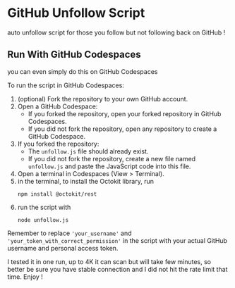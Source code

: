 # GitHub Unfollow Script
auto unfollow script for those you follow but not following back on GitHub !

## Run With GitHub Codespaces
you can even simply do this on GitHub Codespaces

To run the script in GitHub Codespaces:

1. (optional) Fork the repository to your own GitHub account.
2. Open a GitHub Codespace:
   - If you forked the repository, open your forked repository in
     GitHub Codespaces.
   - If you did not fork the repository, open any repository to create
     a GitHub Codespace.
3. If you forked the repository:
   - The `unfollow.js` file should already exist.
   - If you did not fork the repository, create a new file named
     `unfollow.js` and paste the JavaScript code into this file.
4. Open a terminal in Codespaces (View > Terminal).
5. in the terminal, to install the Octokit library, run
    ```
    npm install @octokit/rest
    ```
6. run the script with 
    ```
    node unfollow.js
    ```

Remember to replace `'your_username'` and `'your_token_with_correct_permission'` in the script 
with your actual GitHub username and personal access token.

I tested it in one run, up to 4K it can scan 
but will take few minutes, so better be sure you have stable connection
and I did not hit the rate limit that time. Enjoy !
